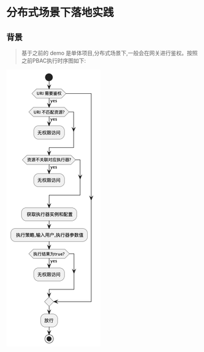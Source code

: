 # 分布式场景下落地实践 

## 背景
>基于之前的 demo 是单体项目,分布式场景下,一般会在网关进行鉴权。按照之前PBAC执行时序图如下:

![pbac-flow](./img/pbac-flow.png)


